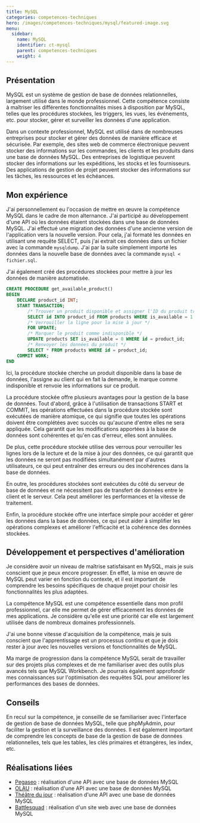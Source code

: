 ```yaml
---
title: MySQL
categories: competences-techniques
hero: /images/competences-techniques/mysql/featured-image.svg
menu:
  sidebar:
    name: MySQL
    identifier: ct-mysql
    parent: competences-techniques
    weight: 4
---
```


## Présentation

MySQL est un système de gestion de base de données relationnelles, largement utilisé dans le monde professionnel. Cette compétence consiste à maîtriser les différentes fonctionnalités mises à disposition par MySQL, telles que les procédures stockées, les triggers, les vues, les événements, etc. pour stocker, gérer et surveiller les données d'une application.

Dans un contexte professionnel, MySQL est utilisé dans de nombreuses entreprises pour stocker et gérer des données de manière efficace et sécurisée. Par exemple, des sites web de commerce électronique peuvent stocker des informations sur les commandes, les clients et les produits dans une base de données MySQL. Des entreprises de logistique peuvent stocker des informations sur les expéditions, les stocks et les fournisseurs. Des applications de gestion de projet peuvent stocker des informations sur les tâches, les ressources et les échéances.

## Mon expérience

J'ai personnellement eu l'occasion de mettre en œuvre la compétence MySQL dans le cadre de mon alternance. J'ai participé au développement d'une API où les données étaient stockées dans une base de données MySQL. J'ai effectué une migration des données d'une ancienne version de l'application vers la nouvelle version. Pour cela, j'ai formaté les données en utilisant une requête SELECT, puis j'ai extrait ces données dans un fichier avec la commande `mysqldump`. J'ai par la suite simplement importé les données dans la nouvelle base de données avec la commande `mysql < fichier.sql`.

J'ai également créé des procédures stockées pour mettre à jour les données de manière 
automatisée.
```sql
CREATE PROCEDURE get_available_product()
BEGIN
    DECLARE product_id INT;
    START TRANSACTION;
        /* Trouver un produit disponible et assigner l'ID du produit trouvé à la variable product_id */
        SELECT id INTO product_id FROM products WHERE is_available = 1 AND quantity > 0 LIMIT 1
        /* Verrouiller la ligne pour la mise à jour */
        FOR UPDATE;
        /* Marquer le produit comme indisponible */
        UPDATE products SET is_available = 0 WHERE id = product_id;
        /* Renvoyer les données du produit */
        SELECT * FROM products WHERE id = product_id;
    COMMIT WORK;
END
```
Ici, la procédure stockée cherche un produit disponible dans la base de données, l'assigne au client qui en fait la demande, le marque comme indisponible et renvoie les informations sur ce produit.

La procédure stockée offre plusieurs avantages pour la gestion de la base de données. Tout d'abord, grâce à l'utilisation de transactions START et COMMIT, les opérations effectuées dans la procédure stockée sont exécutées de manière atomique, ce qui signifie que toutes les opérations doivent être complétées avec succès ou qu'aucune d'entre elles ne sera appliquée. Cela garantit que les modifications apportées à la base de données sont cohérentes et qu'en cas d'erreur, elles sont annulées.

De plus, cette procédure stockée utilise des verrous pour verrouiller les lignes lors de la lecture et de la mise à jour des données, ce qui garantit que les données ne seront pas modifiées simultanément par d'autres utilisateurs, ce qui peut entraîner des erreurs ou des incohérences dans la base de données.

En outre, les procédures stockées sont exécutées du côté du serveur de base de données et ne nécessitent pas de transfert de données entre le client et le serveur. Cela peut améliorer les performances et la vitesse de traitement.

Enfin, la procédure stockée offre une interface simple pour accéder et gérer les données dans la base de données, ce qui peut aider à simplifier les opérations complexes et améliorer l'efficacité et la cohérence des données stockées.

## Développement et perspectives d'amélioration

Je considère avoir un niveau de maîtrise satisfaisant en MySQL, mais je suis conscient que je peux encore progresser. En effet, la mise en œuvre de MySQL peut varier en fonction du contexte, et il est important de comprendre les besoins spécifiques de chaque projet pour choisir les fonctionnalités les plus adaptées.

La compétence MySQL est une compétence essentielle dans mon profil professionnel, car elle me permet de gérer efficacement les données de mes applications. Je considère qu'elle est une priorité car elle est largement utilisée dans de nombreux domaines professionnels.

J'ai une bonne vitesse d'acquisition de la compétence, mais je suis conscient que l'apprentissage est un processus continu et que je dois rester à jour avec les nouvelles versions et fonctionnalités de MySQL.

Ma marge de progression dans la compétence MySQL serait de travailler sur des projets plus complexes et de me familiariser avec des outils plus avancés tels que MySQL Workbench. Je pourrais également approfondir mes connaissances sur l'optimisation des requêtes SQL pour améliorer les performances des bases de données.

## Conseils

En recul sur la compétence, je conseille de se familiariser avec l'interface de gestion de base de données MySQL, telle que phpMyAdmin, pour faciliter la gestion et la surveillance des données. Il est également important de comprendre les concepts de base de la gestion de base de données relationnelles, tels que les tables, les clés primaires et étrangères, les index, etc.

## Réalisations liées

- [Pegaseo](/posts/realisations/pegaseo) : réalisation d'une API avec une base de données MySQL
- [OLAU](/posts/realisations/olau) : réalisation d'une API avec une base de données MySQL
- [Théâtre du jour](/posts/realisations/theatre-du-jour) : réalisation d'une API avec une base de données MySQL
- [Battlesquad](/posts/realisations/battlesquad) : réalisation d'un site web avec une base de données MySQL
